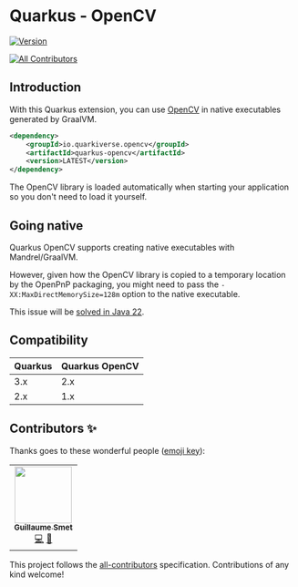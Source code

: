 # Quarkus - OpenCV

[![Version](https://img.shields.io/maven-central/v/io.quarkiverse.opencv/quarkus-opencv?logo=apache-maven&style=for-the-badge)](https://search.maven.org/artifact/io.quarkiverse.opencv/quarkus-opencv)
<!-- ALL-CONTRIBUTORS-BADGE:START - Do not remove or modify this section -->
[![All Contributors](https://img.shields.io/badge/all_contributors-1-orange.svg?style=for-the-badge)](#contributors-)
<!-- ALL-CONTRIBUTORS-BADGE:END -->

## Introduction

With this Quarkus extension, you can use [OpenCV](https://opencv.org/) in native executables generated by GraalVM.

```xml
<dependency>
    <groupId>io.quarkiverse.opencv</groupId>
    <artifactId>quarkus-opencv</artifactId>
    <version>LATEST</version>
</dependency>
```

The OpenCV library is loaded automatically when starting your application so you don't need to load it yourself.

## Going native

Quarkus OpenCV supports creating native executables with Mandrel/GraalVM.

However, given how the OpenCV library is copied to a temporary location by the OpenPnP packaging, you might need to pass the `-XX:MaxDirectMemorySize=128m` option to the native executable.

This issue will be [solved in Java 22](https://bugs.openjdk.org/browse/JDK-8316156).

## Compatibility

| Quarkus | Quarkus OpenCV |
|---------|----------------|
| 3.x     | 2.x            |
| 2.x     | 1.x            |

## Contributors ✨

Thanks goes to these wonderful people ([emoji key](https://allcontributors.org/docs/en/emoji-key)):

<!-- ALL-CONTRIBUTORS-LIST:START - Do not remove or modify this section -->
<!-- prettier-ignore-start -->
<!-- markdownlint-disable -->
<table>
  <tr>
    <td align="center"><a href="https://www.redhat.com/"><img src="https://avatars.githubusercontent.com/u/1279749?v=4?s=100" width="100px;" alt=""/><br /><sub><b>Guillaume Smet</b></sub></a><br /><a href="https://github.com/quarkiverse/quarkus-opencv/commits?author=gsmet" title="Code">💻</a> <a href="#maintenance-gsmet" title="Maintenance">🚧</a></td>
  </tr>
</table>

<!-- markdownlint-restore -->
<!-- prettier-ignore-end -->

<!-- ALL-CONTRIBUTORS-LIST:END -->

This project follows the [all-contributors](https://github.com/all-contributors/all-contributors) specification. Contributions of any kind welcome!
